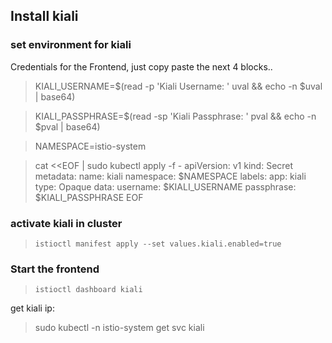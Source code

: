 ## Install kiali

### set environment for kiali

Credentials for the Frontend, just copy paste the next 4 blocks.. 

>KIALI_USERNAME=$(read -p 'Kiali Username: ' uval && echo -n $uval | base64)

>KIALI_PASSPHRASE=$(read -sp 'Kiali Passphrase: ' pval && echo -n $pval | base64)


>NAMESPACE=istio-system

>cat <<EOF | sudo kubectl apply -f -
apiVersion: v1
kind: Secret
metadata:
  name: kiali
  namespace: $NAMESPACE
  labels:
    app: kiali
type: Opaque
data:
  username: $KIALI_USERNAME
  passphrase: $KIALI_PASSPHRASE
EOF


### activate kiali in cluster

>`istioctl manifest apply --set values.kiali.enabled=true`

### Start the frontend

>`istioctl dashboard kiali`


get kiali ip: 

>sudo kubectl -n istio-system get svc kiali

